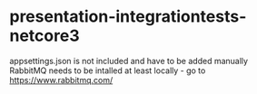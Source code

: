 # presentation-integrationtests-netcore3

appsettings.json is not included and have to be added manually\
RabbitMQ needs to be intalled at least locally - go to https://www.rabbitmq.com/ 
